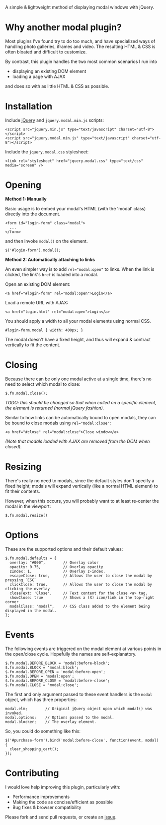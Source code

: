 A simple & lightweight method of displaying modal windows with jQuery.

# Why another modal plugin?

Most plugins I've found try to do too much, and have specialized ways of handling photo galleries, iframes and video.  The resulting HTML & CSS is often bloated and difficult to customize.

By contrast, this plugin handles the two most common scenarios I run into

* displaying an existing DOM element
* loading a page with AJAX

and does so with as little HTML & CSS as possible.

# Installation

Include [jQuery](http://ajax.googleapis.com/ajax/libs/jquery/1/jquery.min.js) and `jquery.modal.min.js` scripts:

    <script src="jquery.min.js" type="text/javascript" charset="utf-8"></script>
    <script src="jquery.modal.min.js" type="text/javascript" charset="utf-8"></script>
    
Include the `jquery.modal.css` stylesheet:

    <link rel="stylesheet" href="jquery.modal.css" type="text/css" media="screen" />
    

# Opening

**Method 1: Manually**

Basic usage is to embed your modal's HTML (with the 'modal' class) directly into the document.

    <form id="login-form" class="modal">
      ...
    </form>

and then invoke `modal()` on the element.

    $('#login-form').modal();
    

**Method 2: Automatically attaching to links**

An even simpler way is to add `rel="modal:open"` to links.  When the link is clicked, the link's `href` is loaded into a modal.

Open an existing DOM element:

    <a href="#login-form" rel="modal:open">Login</a>
    
Load a remote URL with AJAX:

    <a href="login.html" rel="modal:open">Login</a>
    
You should apply a width to all your modal elements using normal CSS.

    #login-form.modal { width: 400px; }

The modal doesn't have a fixed height, and thus will expand & contract vertically to fit the content.

# Closing

Because there can be only one modal active at a single time, there's no need to select which modal to close:

    $.fn.modal.close();
    
_TODO: this should be changed so that when called on a specific element, the element is returned (normal jQuery fashion)._

Similar to how links can be automatically bound to open modals, they can be bound to close modals using `rel="modal:close"`:

    <a href="#close" rel="modal:close">Close window</a>
    
_(Note that modals loaded with AJAX are removed from the DOM when closed)._
    
# Resizing

There's really no need to modals, since the default styles don't specify a fixed height; modals will expand vertically (like a normal HTML element) to fit their contents.

However, when this occurs, you will probably want to at least re-center the modal in the viewport:

    $.fn.modal.resize()
    
# Options

These are the supported options and their default values:

    $.fn.modal.defaults = {
      overlay: "#000",        // Overlay color
      opacity: 0.75,          // Overlay opacity
      zIndex: 1,              // Overlay z-index.
      escapeClose: true,      // Allows the user to close the modal by pressing `ESC`
      clickClose: true,       // Allows the user to close the modal by clicking the overlay
      closeText: 'Close',     // Text content for the close <a> tag.
      showClose: true         // Shows a (X) icon/link in the top-right corner
      modalClass: "modal",    // CSS class added to the element being displayed in the modal.
    };
    
# Events

The following events are triggered on the modal element at various points in the open/close cycle.  Hopefully the names are self-explanatory.

    $.fn.modal.BEFORE_BLOCK = 'modal:before-block';
    $.fn.modal.BLOCK = 'modal:block';
    $.fn.modal.BEFORE_OPEN = 'modal:before-open';
    $.fn.modal.OPEN = 'modal:open';
    $.fn.modal.BEFORE_CLOSE = 'modal:before-close';
    $.fn.modal.CLOSE = 'modal:close';
    
The first and only argument passed to these event handlers is the `modal` object, which has three properties:

    modal.elm;        // Original jQuery object upon which modal() was invoked.
    modal.options;    // Options passed to the modal.
    modal.blocker;    // The overlay element.

So, you could do something like this:

    $('#purchase-form').bind('modal:before-close', function(event, modal) {
      clear_shopping_cart();
    });


# Contributing

I would love help improving this plugin, particularly with:

* Performance improvements
* Making the code as concise/efficient as possible
* Bug fixes & browser compatibility

Please fork and send pull requests, or create an [issue](https://github.com/kylefox/jquery-modal/issues).